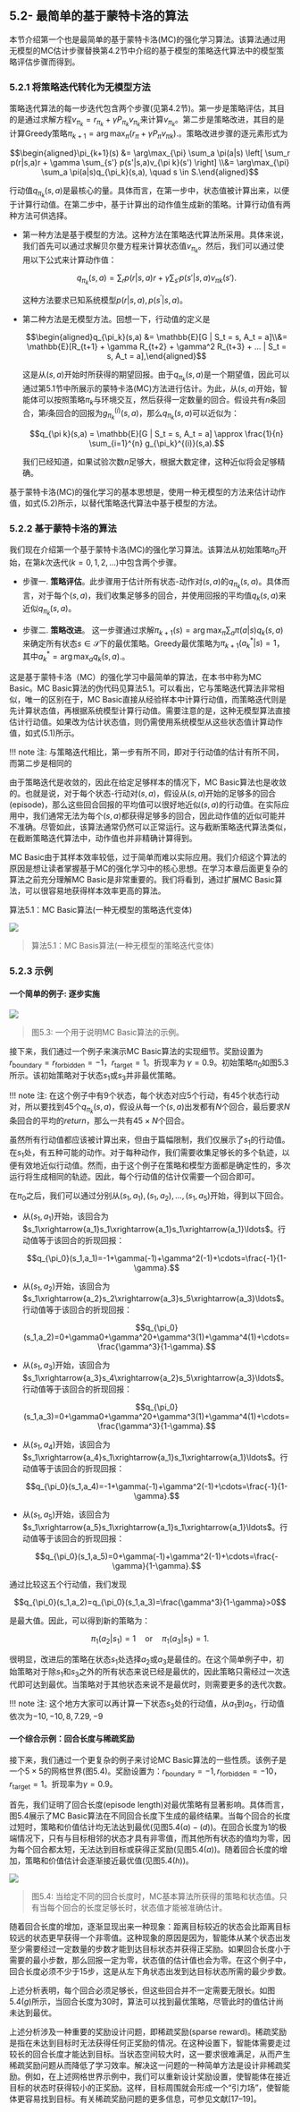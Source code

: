 ## 5.2- 最简单的基于蒙特卡洛的算法

本节介绍第一个也是最简单的基于蒙特卡洛(MC)的强化学习算法。该算法通过用无模型的MC估计步骤替换第$4.2$节中介绍的基于模型的策略迭代算法中的模型策略评估步骤而得到。

### 5.2.1 将策略迭代转化为无模型方法

策略迭代算法的每一步迭代包含两个步骤(见第$4.2$节)。第一步是策略评估，其目的是通过求解方程$v_{\pi_k} = r_{\pi_k} + \gamma P_{\pi_k}v_{\pi_k}$来计算$v_{\pi_k}$。第二步是策略改进，其目的是计算Greedy策略$\pi_{k+1} = \arg\max_{\pi} \left( r_{\pi} + \gamma P_{\pi} v_{\pi k} \right).$。策略改进步骤的逐元素形式为

$$\begin{aligned}\pi_{k+1}(s) &= \arg\max_{\pi} \sum_a \pi(a|s) \left[ \sum_r p(r|s,a)r + \gamma \sum_{s'} p(s'|s,a)v_{\pi k}(s') \right] \\&= \arg\max_{\pi} \sum_a \pi(a|s)q_{\pi_k}(s,a), \quad s \in S.\end{aligned}$$

行动值$q_{\pi_k}(s,a)$是最核心的量。具体而言，在第一步中，状态值被计算出来，以便于计算行动值。在第二步中，基于计算出的动作值生成新的策略。计算行动值有两种方法可供选择。

- 第一种方法是基于模型的方法。这种方法在策略迭代算法所采用。具体来说，我们首先可以通过求解贝尔曼方程来计算状态值$v_{\pi_k}$。然后，我们可以通过使用以下公式来计算动作值：

    $$q_{\pi_k}(s,a) = \sum_r p(r|s,a)r + \gamma \sum_{s'} p(s'|s,a)v_{\pi k}(s').\tag{5.1}$$
    
    这种方法要求已知系统模型$p(r|s,a), p(s^\prime|s,a)$。

- 第二种方法是无模型方法。回想一下，行动值的定义是
    
    $$\begin{aligned}q_{\pi_k}(s,a) &= \mathbb{E}[G | S_t = s, A_t = a]\\&= \mathbb{E}[R_{t+1} + \gamma R_{t+2} + \gamma^2 R_{t+3} + ... | S_t = s, A_t = a],\end{aligned}$$

    这是从$(s,a)$开始时所获得的期望回报。由于$q_{\pi_k}(s,a)$是一个期望值，因此可以通过第$5.1$节中所展示的蒙特卡洛(MC)方法进行估计。为此，从$(s,a)$开始，智能体可以按照策略$\pi_k$与环境交互，然后获得一定数量的回合。假设共有$n$条回合，第$i$条回合的回报为$g^{(i)}_{\pi_k}(s,a)$，那么$q_{\pi_k}(s,a)$可以近似为：

    $$q_{\pi k}(s,a) = \mathbb{E}[G | S_t = s, A_t = a] \approx \frac{1}{n} \sum_{i=1}^{n} g_{\pi_k}^{(i)}(s,a).$$

    我们已经知道，如果试验次数$n$足够大，根据大数定律，这种近似将会足够精确。

基于蒙特卡洛(MC)的强化学习的基本思想是，使用一种无模型的方法来估计动作值，如式$(5.2)$所示，以替代策略迭代算法中基于模型的方法。

### 5.2.2 基于蒙特卡洛的算法

我们现在介绍第一个基于蒙特卡洛(MC)的强化学习算法。该算法从初始策略$\pi_0$开始，在第$k$次迭代$(k=0,1,2,...)$中包含两个步骤。

- 步骤一. **策略评估**。此步骤用于估计所有状态-动作对$(s,a)$的$q_{\pi_k}(s,a)$。具体而言，对于每个$(s,a)$，我们收集足够多的回合，并使用回报的平均值$q_k(s,a)$来近似$q_{\pi_k}(s, a)$。

- 步骤二. **策略改进**。 这一步骤通过求解$\pi_{k+1}(s)=\arg\max_\pi \sum_a\pi(a|s)q_k(s,a)$来确定所有状态$s\in \mathcal{S}$下的最优策略。Greedy最优策略为$\pi_{k+1}(a_{k}^{*}|s)=1$，其中$a_{k}^{*}=\arg\max_{a}q_{k}(s,a).$。

这是基于蒙特卡洛（MC）的强化学习中最简单的算法，在本书中称为MC Basic。MC Basic算法的伪代码见算法$5.1$。可以看出，它与策略迭代算法非常相似，唯一的区别在于，MC Basic直接从经验样本中计算行动值，而策略迭代则是先计算状态值，再根据系统模型计算行动值。需要注意的是，这种无模型算法直接估计行动值。如果改为估计状态值，则仍需使用系统模型从这些状态值计算动作值，如式(5.1)所示。

!!! note 
    注: 与策略迭代相比，第一步有所不同，即对于行动值的估计有所不同，而第二步是相同的

由于策略迭代是收敛的，因此在给定足够样本的情况下，MC Basic算法也是收敛的。也就是说，对于每个状态-行动对$(s,a)$，假设从$(s,a)$开始的足够多的回合(episode)，那么这些回合回报的平均值可以很好地近似$(s,a)$的行动值。在实际应用中，我们通常无法为每个$(s,a)$都获得足够多的回合，因此动作值的近似可能并不准确。尽管如此，该算法通常仍然可以正常运行。这与截断策略迭代算法类似，在截断策略迭代算法中，动作值也并非精确计算得到。

MC Basic由于其样本效率较低，过于简单而难以实际应用。我们介绍这个算法的原因是想让读者掌握基于MC的强化学习中的核心思想。在学习本章后面更复杂的算法之前充分理解MC Basic是非常重要的。我们将看到，通过扩展MC Basic算法，可以很容易地获得样本效率更高的算法。

算法5.1：MC Basic算法(一种无模型的策略迭代变体)

 ![](../img/05/4.png)
 > 算法$5.1$：MC Basis算法(一种无模型的策略迭代变体)

### 5.2.3 示例

#### 一个简单的例子: 逐步实施

 ![](../img/05/2.png)
 > 图$5.3$: 一个用于说明MC Basic算法的示例。

接下来，我们通过一个例子来演示MC Basic算法的实现细节。奖励设置为 $r_\text{boundary} = r_\text{forbidden} = −1，r_\text{target} = 1$。折现率为 $\gamma = 0.9$。初始策略$\pi_0$如图$5.3$所示。该初始策略对于状态$s_1$或$s_3$并非最优策略。

!!! note 
    注: 在这个例子中有$9$个状态，每个状态对应$5$个行动，有$45$个状态行动对，所以要找到$45$个$q_{\pi_k} (s,a)$，假设从每一个$(s,a)$出发都有$N$个回合，最后要求$N$条回合的平均的$return$，那么一共有$45\times N$个回合。

虽然所有行动值都应该被计算出来，但由于篇幅限制，我们仅展示了$s_1$的行动值。在$s_1$处，有五种可能的动作。对于每种动作，我们需要收集足够长的多个轨迹，以便有效地近似行动值。然而，由于这个例子在策略和模型方面都是确定性的，多次运行将生成相同的轨迹。因此，每个行动值的估计仅需要一个回合即可。

在$\pi_0$之后，我们可以通过分别从$(s_1, a_1),(s_1,a_2),...,(s_1,a_5)$开始，得到以下回合。

- 从$(s_1,a_1)$开始，该回合为$s_1\xrightarrow{a_1}s_1\xrightarrow{a_1}s_1\xrightarrow{a_1}\ldots$。行动值等于该回合的折现回报：

    $$q_{\pi_0}(s_1,a_1)=-1+\gamma(-1)+\gamma^2(-1)+\cdots=\frac{-1}{1-\gamma}.$$

- 从$(s_1,a_2)$开始，该回合为$s_1\xrightarrow{a_2}s_2\xrightarrow{a_3}s_5\xrightarrow{a_3}\ldots$。行动值等于该回合的折现回报：

    $$q_{\pi_0}(s_1,a_2)=0+\gamma0+\gamma^20+\gamma^3(1)+\gamma^4(1)+\cdots=\frac{\gamma^3}{1-\gamma}.$$

- 从$(s_1,a_3)$开始，该回合为$s_1\xrightarrow{a_3}s_4\xrightarrow{a_2}s_5\xrightarrow{a_3}\ldots$。行动值等于该回合的折现回报：

    $$q_{\pi_0}(s_1,a_3)=0+\gamma0+\gamma^20+\gamma^3(1)+\gamma^4(1)+\cdots=\frac{\gamma^3}{1-\gamma}.$$

- 从$(s_1,a_4)$开始，该回合为$s_1\xrightarrow{a_4}s_1\xrightarrow{a_1}s_1\xrightarrow{a_1}\ldots$。行动值等于该回合的折现回报：

    $$q_{\pi_0}(s_1,a_4)=-1+\gamma(-1)+\gamma^2(-1)+\cdots=\frac{-1}{1-\gamma}.$$

- 从$(s_1,a_5)$开始，该回合为$s_1\xrightarrow{a_5}s_1\xrightarrow{a_1}s_1\xrightarrow{a_1}\ldots$。行动值等于该回合的折现回报：

    $$q_{\pi_0}(s_1,a_5)=0+\gamma(-1)+\gamma^2(-1)+\cdots=\frac{-\gamma}{1-\gamma}.$$

通过比较这五个行动值，我们发现

$$q_{\pi_0}(s_1,a_2)=q_{\pi_0}(s_1,a_3)=\frac{\gamma^3}{1-\gamma}>0$$

是最大值。因此，可以得到新的策略为：

$$\pi_1(a_2|s_1)=1\quad\mathrm{or}\quad\pi_1(a_3|s_1)=1.$$

很明显，改进后的策略在状态$s_1$处选择$a_2$或$a_3$是最佳的。在这个简单例子中，初始策略对于除$s_1$和$s_3$之外的所有状态来说已经是最优的，因此策略只需经过一次迭代即可达到最优。当策略对于其他状态来说不是最优时，则需要更多的迭代次数。

!!! note 
    注: 这个地方大家可以再计算一下状态$s_3$处的行动值，从$a_1$到$a_5$，行动值依次为$-10,-10,8,7.29,-9$

#### 一个综合示例：回合长度与稀疏奖励

接下来，我们通过一个更复杂的例子来讨论MC Basic算法的一些性质。该例子是一个$5\times5$的网格世界(图$5.4$)。奖励设置为：$r_\text{boundary} = −1,r_\text{forbidden} = −10，r_\text{target} = 1$。折现率为$\gamma = 0.9$。

首先，我们证明了回合长度(episode length)对最优策略有显著影响。具体而言，图$5.4$展示了MC Basic算法在不同回合长度下生成的最终结果。当每个回合的长度过短时，策略和价值估计均无法达到最优(见图$5.4(a)-(d)$)。在回合长度为$1$的极端情况下，只有与目标相邻的状态才具有非零值，而其他所有状态的值均为零，因为每个回合都太短，无法达到目标或获得正奖励(见图$5.4(a)$)。随着回合长度的增加，策略和价值估计会逐渐接近最优值(见图$5.4(h)$)。

 ![](../img/05/3.png)
 > 图$5.4$: 当给定不同的回合长度时，MC基本算法所获得的策略和状态值。只有当每个回合的长度足够长时，状态值才能被准确估计。

随着回合长度的增加，逐渐显现出来一种现象：距离目标较近的状态会比距离目标较远的状态更早获得一个非零值。这种现象的原因是因为，智能体从某个状态出发至少需要经过一定数量的步数才能到达目标状态并获得正奖励。如果回合长度小于需要的最小步数，那么回报一定为零，状态值的估计值也会为零。在这个例子中，回合长度必须不少于$15$步，这是从左下角状态出发到达目标状态所需的最少步数。

上述分析表明，每个回合必须足够长，但这些回合并不一定需要无限长。如图$5.4(g)$所示，当回合长度为$30$时，算法可以找到最优策略，尽管此时的值估计尚未达到最优。

上述分析涉及一种重要的奖励设计问题，即稀疏奖励(sparse reward)。稀疏奖励是指在未达到目标时无法获得任何正奖励的情况。在这种设置下，智能体需要走过较长的回合长度才能达到目标。当状态空间较大时，这一要求很难满足，从而产生稀疏奖励问题从而降低了学习效率。解决这一问题的一种简单方法是设计非稀疏奖励。例如，在上述网格世界示例中，我们可以重新设计奖励设置，使智能体在接近目标的状态时获得较小的正奖励。这样，目标周围就会形成一个“引力场”，使智能体更容易找到目标。有关稀疏奖励问题的更多信息，可参见文献[17–19]。


